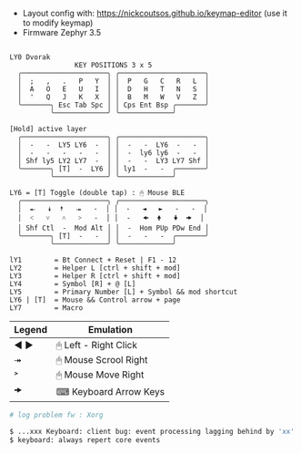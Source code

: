 - Layout config with: https://nickcoutsos.github.io/keymap-editor (use it to modify keymap)
- Firmware Zephyr 3.5


```note

LY0 Dvorak
                KEY POSITIONS 3 x 5
  ╭─────────────────────╮ ╭─────────────────────╮
  │  ;   ,   .   P   Y  │ │  P   G   C   R   L  │
  │  A   O   E   U   I  │ │  D   H   T   N   S  │
  │  '   Q   J   K   X  │ │  B   M   W   V   Z  │
  ╰───────╮ Esc Tab Spc │ │ Cps Ent Bsp ╭───────╯
          ╰─────────────╯ ╰─────────────╯

[Hold] active layer
  ╭─────────────────────╮ ╭─────────────────────╮
  │  -   -  LY5 LY6  -  │ │  -   -  LY6  -   -  │
  │  -   -   -   -   -  │ │  -  ly6 ly6  -   -  │
  │ Shf ly5 LY2 LY7  -  │ │  -   -  LY3 LY7 Shf │
  ╰───────╮ [T]  -  LY6 │ │ ly1  -   -  ╭───────╯
          ╰─────────────╯ ╰─────────────╯

LY6 = [T] Toggle (double tap) : 🖱 Mouse BLE
  ╭─────────────────────╮ ╭─────────────────────╮
  │  ⯬   ⯯  ⯭   ⯮   -  │ │  -   ◄   ►   -   -  │
  │  ˂   ˅   ˄   ˃   -  │ │  -   🠜  🠝   🠟  🠞  │
  │ Shf Ctl  -  Mod Alt │ │  -  Hom PUp PDw End │
  ╰───────╮ [T]  -   -  │ │  -   -   -  ╭───────╯
          ╰─────────────╯ ╰─────────────╯

lY1        = Bt Connect + Reset | F1 - 12 
LY2        = Helper L [ctrl + shift + mod]
LY3        = Helper R [ctrl + shift + mod]
LY4        = Symbol [R] + @ [L]
LY5        = Primary Number [L] + Symbol && mod shortcut
LY6 | [T]  = Mouse && Control arrow + page
LY7        = Macro
```

|  Legend  |        Emulation       |
|    ---   |           ---          |
| ◄ ►      | 🖱 Left - Right Click  |
| ⯮        | 🖱 Mouse Scrool Right  |
| ˃        | 🖱 Mouse Move Right    |
| 🠞        | ⌨ Keyboard Arrow Keys |

```sh
# log problem fw : Xorg

$ ...xxx Keyboard: client bug: event processing lagging behind by 'xx' ms, your system is too slow
$ keyboard: always repert core events
```
